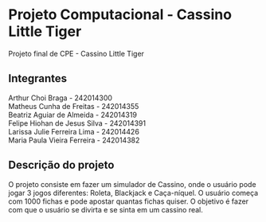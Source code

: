 # Projeto Computacional - Cassino Little Tiger
Projeto final de CPE - Cassino Little Tiger

## Integrantes
Arthur Choi Braga - 242014300 <br />
Matheus Cunha de Freitas - 242014355 <br />
Beatriz Aguiar de Almeida - 242014319 <br />
Felipe Hiohan de Jesus Silva - 242014391 <br />
Larissa Julie Ferreira Lima - 242014426 <br />
Maria Paula Vieira Ferreira - 242014382 <br />


## Descrição do projeto
O projeto consiste em fazer um simulador de Cassino, onde o usuário pode jogar 3 jogos diferentes: Roleta, Blackjack e Caça-níquel. O usuário começa com 1000 fichas e pode apostar quantas fichas quiser. O objetivo é fazer com que o usuário se divirta e se sinta em um cassino real.
